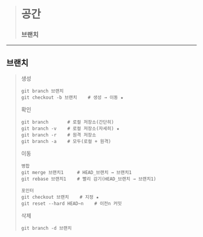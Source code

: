 ># 공간
>
>### 브랜치
---

## 브랜치
>생성
>```
>git branch 브랜치
>git checkout -b 브랜치    # 생성 → 이동 ★
>```
>
>확인
>```
>git branch       # 로컬 저장소(간단히)
>git branch -v    # 로컬 저장소(자세히) ★
>git branch -r    # 원격 저장소
>git branch -a    # 모두(로컬 + 원격)
>```
>
>이동
>```
>병합
>git merge 브랜치1     # HEAD_브랜치 → 브랜치1
>git rebase 브랜치1    # 빨리 감기(HEAD_브랜치 → 브랜치1)
>
>포인터
>git checkout 브랜치    # 지정 ★
>git reset --hard HEAD~n    # 이전n 커밋
>```
>
>삭제
>```
>git branch -d 브랜치
>```
